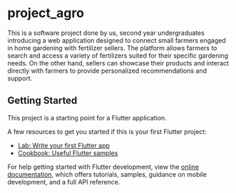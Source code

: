 # project_agro

This is a software project done by us, second year undergraduates introducing a web application designed to connect small farmers engaged in home gardening with fertilizer sellers. The platform allows farmers to search and access a variety of fertilizers suited for their specific gardening needs. On the other hand, sellers can showcase their products and interact directly with farmers to provide personalized recommendations and support. 
## Getting Started

This project is a starting point for a Flutter application.

A few resources to get you started if this is your first Flutter project:

- [Lab: Write your first Flutter app](https://docs.flutter.dev/get-started/codelab)
- [Cookbook: Useful Flutter samples](https://docs.flutter.dev/cookbook)

For help getting started with Flutter development, view the
[online documentation](https://docs.flutter.dev/), which offers tutorials,
samples, guidance on mobile development, and a full API reference.
